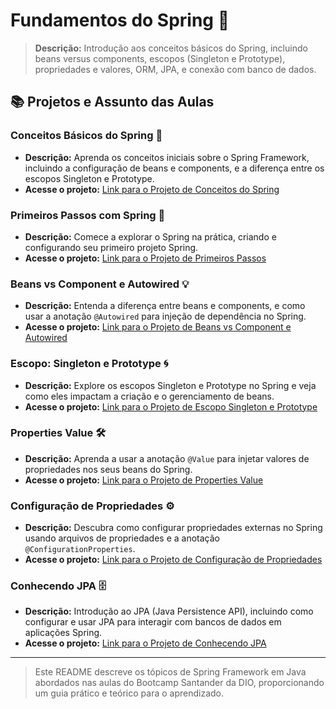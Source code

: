 # Fundamentos do Spring 🌟

> **Descrição:** Introdução aos conceitos básicos do Spring, incluindo beans versus components, escopos (Singleton e Prototype), propriedades e valores, ORM, JPA, e conexão com banco de dados.

## 📚 Projetos e Assunto das Aulas

### Conceitos Básicos do Spring 🧱

- **Descrição:** Aprenda os conceitos iniciais sobre o Spring Framework, incluindo a configuração de beans e components, e a diferença entre os escopos Singleton e Prototype.
- **Acesse o projeto:** [Link para o Projeto de Conceitos do Spring](BasicConceptSpring)

### Primeiros Passos com Spring 🌱

- **Descrição:** Comece a explorar o Spring na prática, criando e configurando seu primeiro projeto Spring.
- **Acesse o projeto:** [Link para o Projeto de Primeiros Passos](FirstStepsSpring)

### Beans vs Component e Autowired 💡

- **Descrição:** Entenda a diferença entre beans e components, e como usar a anotação `@Autowired` para injeção de dependência no Spring.
- **Acesse o projeto:** [Link para o Projeto de Beans vs Component e Autowired](SpringBeansAutowired)

### Escopo: Singleton e Prototype 🌀

- **Descrição:** Explore os escopos Singleton e Prototype no Spring e veja como eles impactam a criação e o gerenciamento de beans.
- **Acesse o projeto:** [Link para o Projeto de Escopo Singleton e Prototype](SpringScopePrototype)

### Properties Value 🛠️

- **Descrição:** Aprenda a usar a anotação `@Value` para injetar valores de propriedades nos seus beans do Spring.
- **Acesse o projeto:** [Link para o Projeto de Properties Value](SpringPropertiesValue)

### Configuração de Propriedades ⚙️

- **Descrição:** Descubra como configurar propriedades externas no Spring usando arquivos de propriedades e a anotação `@ConfigurationProperties`.
- **Acesse o projeto:** [Link para o Projeto de Configuração de Propriedades](SpringConfigurationProperties)

### Conhecendo JPA 🗄️

- **Descrição:** Introdução ao JPA (Java Persistence API), incluindo como configurar e usar JPA para interagir com bancos de dados em aplicações Spring.
- **Acesse o projeto:** [Link para o Projeto de Conhecendo JPA](SpringDataJPA)

--------------------------------

> Este README descreve os tópicos de Spring Framework em Java abordados nas aulas do Bootcamp Santander da DIO, proporcionando um guia prático e teórico para o aprendizado.
